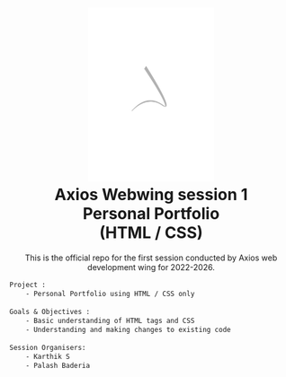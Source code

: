 <h1 align="center">
  <img alt="cgapp logo" src="./src/assets/images/axios.png" width="224px"/><br/>
  Axios Webwing session 1 <br>
  Personal Portfolio <br>
  (HTML / CSS)
</h1>

<p align="center">
    This is the official repo for the first session conducted by Axios web development wing for 2022-2026. 

    Project : 
        - Personal Portfolio using HTML / CSS only

    Goals & Objectives : 
        - Basic understanding of HTML tags and CSS
        - Understanding and making changes to existing code

    Session Organisers:
        - Karthik S
        - Palash Baderia
</p>
